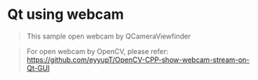 # Qt using webcam
> This sample open webcam by QCameraViewfinder

> For open webcam by OpenCV, please refer: https://github.com/eyyupT/OpenCV-CPP-show-webcam-stream-on-Qt-GUI